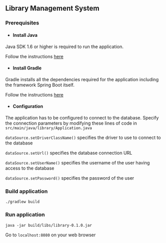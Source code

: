 ## Library Management System

### Prerequisites

- #### Install Java
Java SDK 1.6 or higher is required to run the application.

Follow the instructions [here](https://java.com/en/download/help/download_options.xml)

- #### Install Gradle
Gradle installs all the dependencies required for the application including the framework Spring Boot itself.

Follow the instructions [here](https://gradle.org/install/)

- #### Configuration
The application has to be configured to connect to the database. Specify the connection parameters by modifying these lines of code in `src/main/java/library/Application.java`

`dataSource.setDriverClassName()` specifies the driver to use to connect to the database

`dataSource.setUrl()` specifies the database connection URL 

`dataSource.setUserName()` specifies the username of the user having access to the database

`dataSource.setPassword()` specifies the password of the user 

### Build application

`./gradlew build`

### Run application
`java -jar build/libs/library-0.1.0.jar`

Go to `localhost:8080` on your web browser 
